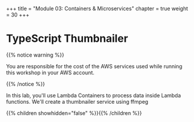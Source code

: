 +++
title = "Module 03: Containers & Microservices"
chapter = true
weight = 30
+++

# TypeScript Thumbnailer

{{% notice warning %}}<p> You are responsible for the cost of the AWS services used while running this workshop in your AWS account.</p> {{% /notice %}}

In this lab, you'll use Lambda Containers to process data inside Lambda functions. We'll create a thumbnailer service using ffmpeg

{{% children showhidden="false" %}}{{% /children %}}
